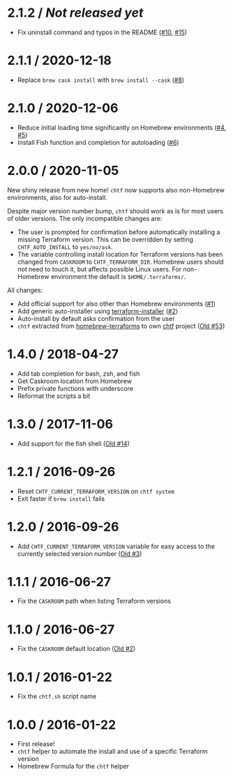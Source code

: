 # 2.1.2 / _Not released yet_

* Fix uninstall command and typos in the README ([#10](https://github.com/Yleisradio/chtf/issues/10), [#15](https://github.com/Yleisradio/chtf/issues/15))

# 2.1.1 / 2020-12-18

* Replace `brew cask install` with `brew install --cask` ([#8](https://github.com/Yleisradio/chtf/issues/8))

# 2.1.0 / 2020-12-06

* Reduce initial loading time significantly on Homebrew environments ([#4](https://github.com/Yleisradio/chtf/issues/4), [#5](https://github.com/Yleisradio/chtf/issues/5))
* Install Fish function and completion for autoloading ([#6](https://github.com/Yleisradio/chtf/issues/6))

# 2.0.0 / 2020-11-05

New shiny release from new home! `chtf` now supports also non-Homebrew environments, also for auto-install.

Despite major version number bump, `chtf` should work as is for most users of older versions. The only incompatible changes are:

* The user is prompted for confirmation before automatically installing a missing Terraform version. This can be overridden by setting `CHTF_AUTO_INSTALL` to `yes/no/ask`.
* The variable controlling install location for Terraform versions has been changed from `CASKROOM` to `CHTF_TERRAFORM_DIR`. Homebrew users should not need to touch it, but affects possible Linux users. For non-Homebrew environment the default is `$HOME/.terraforms/`.

All changes:

* Add official support for also other than Homebrew environments ([#1](https://github.com/Yleisradio/chtf/issues/1))
* Add generic auto-installer using [terraform-installer](https://github.com/robertpeteuil/terraform-installer) ([#2](https://github.com/Yleisradio/chtf/issues/2))
* Auto-install by default asks confirmation from the user
* `chtf` extracted from [homebrew-terraforms](https://github.com/Yleisradio/homebrew-terraforms/) to own [chtf](https://github.com/Yleisradio/chtf) project ([Old #53](https://github.com/Yleisradio/homebrew-terraforms/issues/53))

# 1.4.0 / 2018-04-27

* Add tab completion for bash, zsh, and fish
* Get Caskroom location from Homebrew
* Prefix private functions with underscore
* Reformat the scripts a bit

# 1.3.0 / 2017-11-06

* Add support for the fish shell ([Old #14](https://github.com/Yleisradio/homebrew-terraforms/issues/14))

# 1.2.1 / 2016-09-26

* Reset `CHTF_CURRENT_TERRAFORM_VERSION` on `chtf system`
* Exit faster if `brew install` fails

# 1.2.0 / 2016-09-26

* Add `CHTF_CURRENT_TERRAFORM_VERSION` variable for easy access to the currently selected version number ([Old #3](https://github.com/Yleisradio/homebrew-terraforms/issues/3))

# 1.1.1 / 2016-06-27

* Fix the `CASKROOM` path when listing Terraform versions

# 1.1.0 / 2016-06-27

* Fix the `CASKROOM` default location ([Old #2](https://github.com/Yleisradio/homebrew-terraforms/issues/2))

# 1.0.1 / 2016-01-22

* Fix the `chtf.sh` script name

# 1.0.0 / 2016-01-22

* First release!
* `chtf` helper to automate the install and use of a specific Terraform version
* Homebrew Formula for the `chtf` helper
